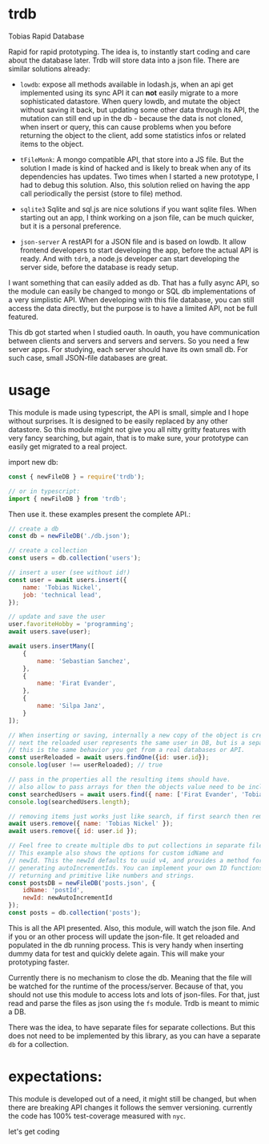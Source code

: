 # trdb
Tobias Rapid Database

Rapid for rapid prototyping. The idea is, to instantly start coding and care about the database later. Trdb will store data into a json file. There are similar solutions already:

 - `lowdb`: expose all methods available in lodash.js, when an api get implemented using its sync API it can **not** easily migrate to a more sophisticated datastore. When query lowdb, and mutate the object without saving it back, but updating some other data through its API, the mutation can still end up in the db - because the data is not cloned, when insert or query, this can cause problems when you before returning the object to the client, add some statistics infos or related items to the object.

 - `tFileMonk`: A mongo compatible API, that store into a JS file. But the solution I made is kind of hacked and is likely to break when any of its dependencies has updates. Two times when I started a new prototype, I had to debug this solution. Also, this solution relied on having the app call periodically the persist (store to file) method.

 - `sqlite3` Sqlite and sql.js are nice solutions if you want sqlite files. When starting out an app, I think working on a json file, can be much quicker, but it is a personal preference.

 - `json-server` A restAPI for a JSON file and is based on lowdb. It allow frontend developers to start developing the app, before the actual API is ready. And with `tdrb`, a node.js developer can start developing the server side, before the database is ready setup.

I want something that can easily added as db. That has a fully async API, so the module can easily be changed to mongo or SQL db implementations of a very simplistic API. When developing with this file database, you can still access the data directly, but the purpose is to have a limited API, not be full featured.

This db got started when I studied oauth. In oauth, you have communication between clients and servers and servers and servers. So you need a few server apps. For studying, each server should have its own small db. For such case, small JSON-file databases are great.

# usage
This module is made using typescript, the API is small, simple and I hope without surprises. It is designed to be easily replaced by any other datastore. So this module might not give you all nitty gritty features with very fancy searching, but again, that is to make sure, your prototype can easily get migrated to a real project.

import new db:
```js
const { newFileDB } = require('trdb');

// or in typescript:
import { newFileDB } from 'trdb';
```

Then use it. these examples present the complete API.:
```js
// create a db
const db = newFileDB('./db.json');

// create a collection
const users = db.collection('users');

// insert a user (see without id!)
const user = await users.insert({
    name: 'Tobias Nickel',
    job: 'technical lead',
});

// update and save the user
user.favoriteHobby = 'programming';
await users.save(user);

await users.insertMany([
    {
        name: 'Sebastian Sanchez',
    },
    {
        name: 'Firat Evander',
    },
    {
        name: 'Silpa Janz',
    }
]);

// When inserting or saving, internally a new copy of the object is created
// next the reloaded user represents the same user in DB, but is a separate object.
// this is the same behavior you get from a real databases or API.
const userReloaded = await users.findOne({id: user.id});
console.log(user !== userReloaded); // true

// pass in the properties all the resulting items should have.
// also allow to pass arrays for then the objects value need to be included.
const searchedUsers = await users.find({ name: ['Firat Evander', 'Tobias Nickel']});
console.log(searchedUsers.length);

// removing items just works just like search, if first search then removes.
await users.remove({ name: 'Tobias Nickel' });
await users.remove({ id: user.id });

// Feel free to create multiple dbs to put collections in separate files.
// This example also shows the options for custom idName and
// newId. This the newId defaults to uuid v4, and provides a method for
// generating autoIncrementIds. You can implement your own ID functions,
// returning and primitive like numbers and strings. 
const postsDB = newFileDB('posts.json', {
    idName: 'postId',
    newId: newAutoIncrementId
});
const posts = db.collection('posts');
```

This is all the API presented. Also, this module, will watch the json file. And if you or an other process will update the json-file. It get reloaded and populated in the db running process. This is very handy when inserting dummy data for test and quickly delete again. This will make your prototyping faster.

Currently there is no mechanism to close the db. Meaning that the file will be watched for the runtime of the process/server. Because of that, you should not use this module to access lots and lots of json-files. For that, just read and parse the files as json using the `fs` module. Trdb is meant to mimic a DB.

There was the idea, to have separate files for separate collections. But this does not need to be implemented by this library, as you can have a separate `db` for a collection.

# expectations:
This module is developed out of a need, it might still be changed, but when there are breaking API changes it follows the semver versioning. currently the code has 100% test-coverage measured with `nyc`.

let's get coding